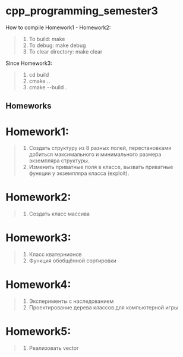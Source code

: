 # cpp_programming_semester3

How to compile Homework1 - Homework2:
>1. To build: make
>2. To debug: make debug
>3. To clear directory: make clear

Since Homework3:
>1. cd build
>2. cmake ..
>3. cmake --build .

## Homeworks
 # Homework1:
 >1. Создать структуру из 8 разных полей, перестановками добиться максимального и минимального размера экземпляра структуры.
 >2. Изменить приватные поля в классе, вызвать приватные функции у экземпляра класса (exploit).

 # Homework2:
 >1. Создать класс массива

 # Homework3:
 >1. Класс кватернионов
 >2. Функция обобщённой сортировки
 
 # Homework4:
 >1. Эксперименты с наследованием
 >2. Проектирование дерева классов для компьютерной игры

# Homework5:
>1. Реализовать vector<T>